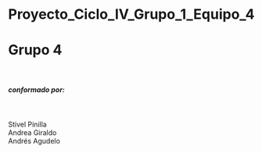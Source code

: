 # Proyecto_Ciclo_IV_Grupo_1_Equipo_4
<h1>Grupo 4</h1><br>
<h5>conformado por:</h5><br>

Stivel Pinilla<br>
Andrea Giraldo<br>
Andrés Agudelo<br>